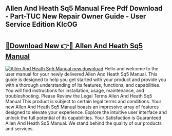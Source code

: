 ## Allen And Heath Sq5 Manual Free Pdf Download - Part-TUC New Repair Owner Guide - User Service Edition KlcOG

# <h2><a href="http://bc28539.oget.top/?id=Allen+And+Heath+Sq5+Manual">🔗Download New 👉🔴 Allen And Heath Sq5 Manual</a></h2>

[![Allen And Heath Sq5 Manual new download](https://i.imgur.com/5g1atiW.png)](http://bc28539.oget.top/?id=Allen+And+Heath+Sq5+Manual)
Hello and welcome to the user manual for your newly delivered Allen And Heath Sq5 Manual. This guide is designed to help you get started with your product and provide you with a thorough understanding of its features, functions, and capabilities. You will find instructions for installation, usage, maintenance, and troubleshooting. Please Review the Legal Terms Allen And Heath Sq5 Manual This product is subject to certain legal terms and conditions. Your new Allen And Heath Sq5 Manual boasts an impressive array of features designed to elevate your experience. Explore the intuitive user interface and unlock the full potential of its capabilities. Your Satisfaction is Guaranteed Allen And Heath Sq5 Manual. We stand behind the quality of our products and services.
